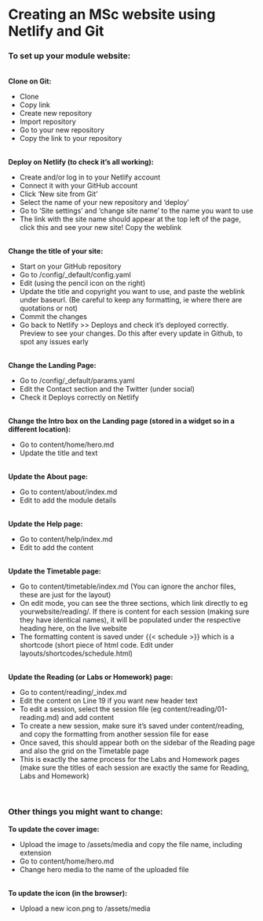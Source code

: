 # Creating an MSc website using Netlify and Git

<h3> To set up your module website: </h3>
<br>
<b> Clone on Git: </b>
<ul>
<li>	Clone </li>
<li>  Copy link </li>
<li>	Create new repository </li>
<li>	Import repository </li>
<li>	Go to your new repository </li>
<li>	Copy the link to your repository </li>
</ul>
<br>
<b> Deploy on Netlify (to check it’s all working): </b>
<ul>
<li>	Create and/or log in to your Netlify account </li>
<li>	Connect it with your GitHub account </li>
<li>	Click ‘New site from Git’ </li>
<li>	Select the name of your new repository and ‘deploy’ </li>
<li>	Go to ‘Site settings’ and ‘change site name’ to the name you want to use </li>
<li>	The link with the site name should appear at the top left of the page, click this and see your new site! Copy the weblink </li>
</ul>
<br>
<b> Change the title of your site: </b>
<ul>
<li>	Start on your GitHub repository </li>
<li>	Go to /config/_default/config.yaml </li>
<li>	Edit (using the pencil icon on the right) </li>
<li>	Update the title and copyright you want to use, and paste the weblink under baseurl. (Be careful to keep any formatting, ie where there are quotations or not) </li>
<li>	Commit the changes </li>
<li>	Go back to Netlify >> Deploys and check it’s deployed correctly. Preview to see your changes. Do this after every update in Github, to spot any issues early </li>
</ul>
<br> 
<b> Change the Landing Page: </b>
<ul>
<li>	Go to /config/_default/params.yaml </li>
<li>	Edit the Contact section and the Twitter (under social) </li>
<li>	Check it Deploys correctly on Netlify </li>
</ul>
<br>
<b> Change the Intro box on the Landing page (stored in a widget so in a different location): </b>
<ul>
<li>	Go to content/home/hero.md </li>
<li>	Update the title and text </li>
</ul>
<br>
<b> Update the About page: </b>
<ul>
<li>	Go to content/about/index.md </li>
<li>	Edit to add the module details </li>
</ul>
<br>
<b> Update the Help page: </b>
<ul>
<li>	Go to content/help/index.md </li>
<li>	Edit to add the content </li>
</ul>
<br>
<b> Update the Timetable page: </b>
<ul>
<li>	Go to content/timetable/index.md (You can ignore the anchor files, these are just for the layout) </li>
<li>	On edit mode, you can see the three sections, which link directly to eg yourwebsite/reading/. If there is content for each session (making sure they have identical names), it will be populated under the respective heading here, on the live website </li>
<li>	The formatting content is saved under {{< schedule >}} which is a shortcode (short piece of html code. Edit under layouts/shortcodes/schedule.html) </li>
</ul>
 <br> 
<b> Update the Reading (or Labs or Homework) page: </b>
<ul>
<li>	Go to content/reading/_index.md </li>
<li>  Edit the content on Line 19 if you want new header text </li>
<li>  To edit a session, select the session file (eg content/reading/01-reading.md) and add content </li>
<li>	To create a new session, make sure it’s saved under content/reading, and copy the formatting from another session file for ease </li>
<li>	Once saved, this should appear both on the sidebar of the Reading page and also the grid on the Timetable page </li>
<li>	This is exactly the same process for the Labs and Homework pages (make sure the titles of each session are exactly the same for Reading, Labs and Homework) </li>
</ul> 
<br> 
<h3> Other things you might want to change: </h3>

<b> To update the cover image: </b>
<ul>
<li>	Upload the image to /assets/media and copy the file name, including extension </li>
<li>	Go to content/home/hero.md  </li>
<li>	Change hero media to the name of the uploaded file </li>
</ul>
<br>
<b> To update the icon (in the browser): </b>
<ul>
<li>	Upload a new icon.png to /assets/media </li>
</ul>
